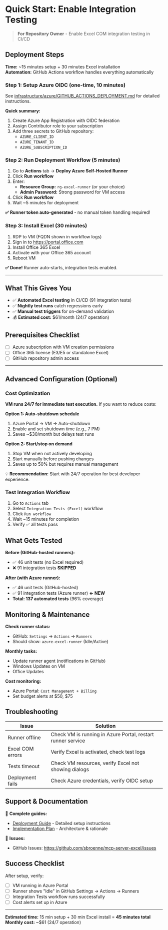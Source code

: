 # Quick Start: Enable Integration Testing

> **For Repository Owner** - Enable Excel COM integration testing in CI/CD

## Deployment Steps

**Time:** ~15 minutes setup + 30 minutes Excel installation  
**Automation:** GitHub Actions workflow handles everything automatically

### Step 1: Setup Azure OIDC (one-time, 10 minutes)

See [infrastructure/azure/GITHUB_ACTIONS_DEPLOYMENT.md](../infrastructure/azure/GITHUB_ACTIONS_DEPLOYMENT.md) for detailed instructions.

**Quick summary:**
1. Create Azure App Registration with OIDC federation
2. Assign Contributor role to your subscription
3. Add three secrets to GitHub repository:
   - `AZURE_CLIENT_ID`
   - `AZURE_TENANT_ID`
   - `AZURE_SUBSCRIPTION_ID`

### Step 2: Run Deployment Workflow (5 minutes)

1. Go to **Actions** tab → **Deploy Azure Self-Hosted Runner**
2. Click **Run workflow**
3. Enter:
   - **Resource Group:** `rg-excel-runner` (or your choice)
   - **Admin Password:** Strong password for VM access
4. Click **Run workflow**
5. Wait ~5 minutes for deployment

**✅ Runner token auto-generated** - no manual token handling required!

### Step 3: Install Excel (30 minutes)

1. RDP to VM (FQDN shown in workflow logs)
2. Sign in to https://portal.office.com
3. Install Office 365 Excel
4. Activate with your Office 365 account
5. Reboot VM

**✅ Done!** Runner auto-starts, integration tests enabled.

---

## What This Gives You

- ✅ **Automated Excel testing** in CI/CD (91 integration tests)
- ✅ **Nightly test runs** catch regressions early
- ✅ **Manual test triggers** for on-demand validation
- 💰 **Estimated cost:** $61/month (24/7 operation)

## Prerequisites Checklist

- [ ] Azure subscription with VM creation permissions
- [ ] Office 365 license (E3/E5 or standalone Excel)
- [ ] GitHub repository admin access

---

## Advanced Configuration (Optional)

### Cost Optimization

**VM runs 24/7 for immediate test execution.** If you want to reduce costs:

**Option 1: Auto-shutdown schedule**
1. Azure Portal → VM → Auto-shutdown
2. Enable and set shutdown time (e.g., 7 PM)
3. Saves ~$30/month but delays test runs

**Option 2: Start/stop on demand**
1. Stop VM when not actively developing
2. Start manually before pushing changes
3. Saves up to 50% but requires manual management

💡 **Recommendation:** Start with 24/7 operation for best developer experience.

### Test Integration Workflow

1. Go to `Actions` tab
2. Select `Integration Tests (Excel)` workflow
3. Click `Run workflow`
4. Wait ~15 minutes for completion
5. Verify ✅ all tests pass

## What Gets Tested

**Before (GitHub-hosted runners):**
- ✅ 46 unit tests (no Excel required)
- ❌ 91 integration tests **SKIPPED**

**After (with Azure runner):**
- ✅ 46 unit tests (GitHub-hosted)
- ✅ 91 integration tests (Azure runner) **← NEW**
- **Total: 137 automated tests** (96% coverage)

## Monitoring & Maintenance

**Check runner status:**
- GitHub: `Settings` → `Actions` → `Runners`
- Should show: `azure-excel-runner` (Idle/Active)

**Monthly tasks:**
- Update runner agent (notifications in GitHub)
- Windows Updates on VM
- Office Updates

**Cost monitoring:**
- Azure Portal: `Cost Management + Billing`
- Set budget alerts at $50, $75

## Troubleshooting

| Issue | Solution |
|-------|----------|
| Runner offline | Check VM is running in Azure Portal, restart runner service |
| Excel COM errors | Verify Excel is activated, check test logs |
| Tests timeout | Check VM resources, verify Excel not showing dialogs |
| Deployment fails | Check Azure credentials, verify OIDC setup |

## Support & Documentation

📖 **Complete guides:**
- [Deployment Guide](../infrastructure/azure/GITHUB_ACTIONS_DEPLOYMENT.md) - Detailed setup instructions
- [Implementation Plan](TESTING_COVERAGE_IMPLEMENTATION_PLAN.md) - Architecture & rationale

🐛 **Issues:**
- GitHub Issues: https://github.com/sbroenne/mcp-server-excel/issues

## Success Checklist

After setup, verify:

- [ ] VM running in Azure Portal
- [ ] Runner shows "Idle" in GitHub Settings → Actions → Runners
- [ ] Integration Tests workflow runs successfully
- [ ] Cost alerts set up in Azure

---

**Estimated time:** 15 min setup + 30 min Excel install = **45 minutes total**  
**Monthly cost:** ~$61 (24/7 operation)
